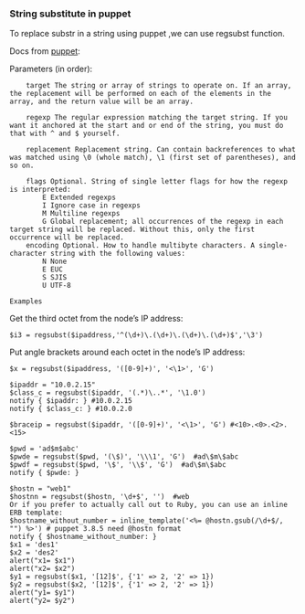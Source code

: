 ### String substitute in puppet

To replace substr in a string using puppet ,we can use regsubst function.

Docs from [puppet](http://docs.puppetlabs.com/references/latest/function.html#regsubst):

Parameters (in order):

        target The string or array of strings to operate on. If an array, the replacement will be performed on each of the elements in the array, and the return value will be an array.

        regexp The regular expression matching the target string. If you want it anchored at the start and or end of the string, you must do that with ^ and $ yourself.

        replacement Replacement string. Can contain backreferences to what was matched using \0 (whole match), \1 (first set of parentheses), and so on.

        flags Optional. String of single letter flags for how the regexp is interpreted:
            E Extended regexps
            I Ignore case in regexps
            M Multiline regexps
            G Global replacement; all occurrences of the regexp in each target string will be replaced. Without this, only the first occurrence will be replaced.
        encoding Optional. How to handle multibyte characters. A single-character string with the following values:
            N None
            E EUC
            S SJIS
            U UTF-8

    Examples

Get the third octet from the node’s IP address:

    $i3 = regsubst($ipaddress,'^(\d+)\.(\d+)\.(\d+)\.(\d+)$','\3')

Put angle brackets around each octet in the node’s IP address:

    $x = regsubst($ipaddress, '([0-9]+)', '<\1>', 'G')


```
$ipaddr = "10.0.2.15"
$class_c = regsubst($ipaddr, '(.*)\..*', '\1.0')
notify { $ipaddr: } #10.0.2.15
notify { $class_c: } #10.0.2.0

$braceip = regsubst($ipaddr, '([0-9]+)', '<\1>', 'G') #<10>.<0>.<2>.<15>

$pwd = 'ad$m$abc'
$pwde = regsubst($pwd, '(\$)', '\\\1', 'G')  #ad\$m\$abc
$pwdf = regsubst($pwd, '\$', '\\$', 'G')  #ad\$m\$abc
notify { $pwde: }

$hostn = "web1"
$hostnn = regsubst($hostn, '\d+$', '')  #web
Or if you prefer to actually call out to Ruby, you can use an inline ERB template:
$hostname_without_number = inline_template('<%= @hostn.gsub(/\d+$/, "") %>') # puppet 3.8.5 need @hostn format
notify { $hostname_without_number: }
$x1 = 'des1'
$x2 = 'des2'
alert("x1= $x1")
alert("x2= $x2")
$y1 = regsubst($x1, '[12]$', {'1' => 2, '2' => 1})
$y2 = regsubst($x2, '[12]$', {'1' => 2, '2' => 1})
alert("y1= $y1")
alert("y2= $y2")


```
